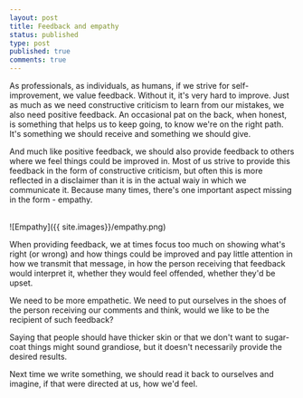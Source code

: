 ```yaml
---
layout: post
title: Feedback and empathy
status: published
type: post
published: true
comments: true
---
```

As professionals, as individuals, as humans, if we strive for self-improvement, we value feedback. Without it, it's very hard to improve.
Just as much as we need constructive criticism to learn
from our mistakes, we also need positive feedback. An occasional pat on the back, when honest, is something that helps us to keep going, to know we're on the
 right path. It's something we should receive and something we should give.

And much like positive feedback, we should also provide feedback to others where we feel things could be improved in. Most of us strive to provide this feedback in the form of
constructive criticism, but often this is more reflected in a disclaimer than it is in the actual waiy in which we communicate it. Because many times, there's one important
aspect missing in the form - empathy.


<br/>
![Empathy]({{ site.images}}/empathy.png)

When providing feedback, we at times focus too much on showing what's right (or wrong) and how things could be improved and pay little attention in how we transmit that message, in how
the person receiving that feedback would interpret it, whether they would feel offended, whether they'd be upset.

We need to be more empathetic. We need to put ourselves in the shoes of the person receiving our comments and think, would we like to be the recipient of such feedback?

Saying that people should have thicker skin or that we don't want to sugar-coat things might sound grandiose, but it doesn't necessarily provide the desired results.

Next time we write something, we should read it back to ourselves and imagine, if that were directed at us, how we'd feel.
